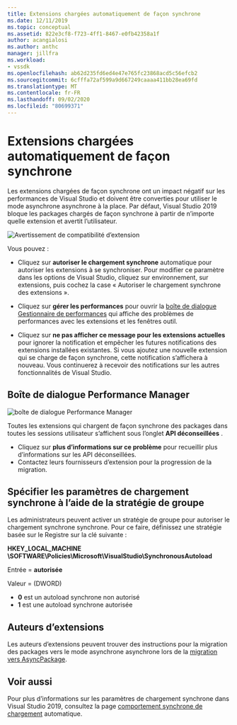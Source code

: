 ```yaml
---
title: Extensions chargées automatiquement de façon synchrone
ms.date: 12/11/2019
ms.topic: conceptual
ms.assetid: 822e3cf8-f723-4ff1-8467-e0fb42358a1f
author: acangialosi
ms.author: anthc
manager: jillfra
ms.workload:
- vssdk
ms.openlocfilehash: ab62d235fd6ed4e47e765fc23868acd5c56efcb2
ms.sourcegitcommit: 6cfffa72af599a9d667249caaaa411bb28ea69fd
ms.translationtype: MT
ms.contentlocale: fr-FR
ms.lasthandoff: 09/02/2020
ms.locfileid: "80699371"
---
```

# <a name="synchronously-autoloaded-extensions"></a>Extensions chargées automatiquement de façon synchrone

Les extensions chargées de façon synchrone ont un impact négatif sur les performances de Visual Studio et doivent être converties pour utiliser le mode asynchrone asynchrone à la place. Par défaut, Visual Studio 2019 bloque les packages chargés de façon synchrone à partir de n’importe quelle extension et avertit l’utilisateur.

![Avertissement de compatibilité d’extension](media/extension-compatibility-warning-16-1.png.png)

Vous pouvez :

- Cliquez sur **autoriser le chargement synchrone** automatique pour autoriser les extensions à se synchroniser. Pour modifier ce paramètre dans les options de Visual Studio, cliquez sur environnement, sur extensions, puis cochez la case « Autoriser le chargement synchrone des extensions ». 

- Cliquez sur **gérer les performances** pour ouvrir la [boîte de dialogue Gestionnaire de performances](#performance-manager-dialog) qui affiche des problèmes de performances avec les extensions et les fenêtres outil.

- Cliquez sur **ne pas afficher ce message pour les extensions actuelles** pour ignorer la notification et empêcher les futures notifications des extensions installées existantes. Si vous ajoutez une nouvelle extension qui se charge de façon synchrone, cette notification s’affichera à nouveau. Vous continuerez à recevoir des notifications sur les autres fonctionnalités de Visual Studio.

## <a name="performance-manager-dialog"></a>Boîte de dialogue Performance Manager

![boîte de dialogue Performance Manager](media/performance-manager.png)

Toutes les extensions qui chargent de façon synchrone des packages dans toutes les sessions utilisateur s’affichent sous l’onglet **API déconseillées** .

* Cliquez sur **plus d’informations sur ce problème** pour recueillir plus d’informations sur les API déconseillées.
* Contactez leurs fournisseurs d’extension pour la progression de la migration.

## <a name="specify-synchronous-autoload-settings-using-group-policy"></a>Spécifier les paramètres de chargement synchrone à l’aide de la stratégie de groupe

Les administrateurs peuvent activer un stratégie de groupe pour autoriser le chargement synchrone synchrone. Pour ce faire, définissez une stratégie basée sur le Registre sur la clé suivante :

**HKEY_LOCAL_MACHINE \SOFTWARE\Policies\Microsoft\VisualStudio\SynchronousAutoload**

Entrée = **autorisée**

Valeur = (DWORD)
* **0** est un autoload synchrone non autorisé
* **1** est une autoload synchrone autorisée

## <a name="extension-authors"></a>Auteurs d’extensions
Les auteurs d’extensions peuvent trouver des instructions pour la migration des packages vers le mode asynchrone asynchrone lors de la [migration vers AsyncPackage](https://github.com/Microsoft/VSSDK-Extensibility-Samples/tree/master/AsyncPackageMigration).

## <a name="see-also"></a>Voir aussi
Pour plus d’informations sur les paramètres de chargement synchrone dans Visual Studio 2019, consultez la page [comportement synchrone de chargement](https://devblogs.microsoft.com/visualstudio/updates-to-synchronous-autoload-of-extensions-in-visual-studio-2019/) automatique.
